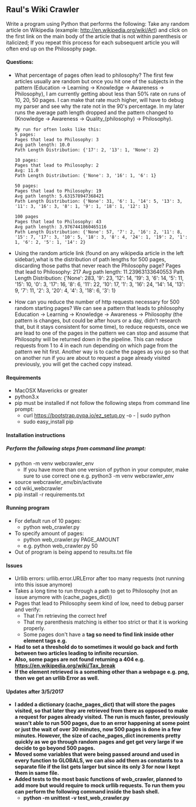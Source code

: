 ## Raul's Wiki Crawler
Write a program using Python that performs the following:
Take any random article on Wikipedia (example: http://en.wikipedia.org/wiki/Art) and click on the first link
on the main body of the article that is not within parenthesis or italicized; If you repeat this process for each subsequent article you will often end up on the Philosophy page.

#### Questions:
* What percentage of pages often lead to philosophy? The first few articles usually are random but once you hit one of the subjects in the pattern (Education -> Learning -> Knowledge -> Awareness -> Philosophy), I am currently getting about less than 50% rate on runs of 10, 20, 50 pages. I can make that rate much higher, will have to debug my parser and see why the rate not in the 90's percentage. In my later runs the average path length dropped and the pattern changed to (Knowledge -> Awareness -> Quality_(philosophy) -> Philosophy).

    ````
    My run for often looks like this:
    5 pages:
    Pages that lead to Philosophy: 3
    Avg path length: 10.0
    Path Length Distribution: {'17': 2, '13': 1, 'None': 2}

    10 pages:
    Pages that lead to Philosophy: 2
    Avg: 11.0
    Path Length Distribution: {'None': 3, '16': 1, '6': 1}

    50 pages:
    Pages that lead to Philosophy: 19
    Avg path length: 5.631578947368421
    Path Length Distribution: {'None': 31, '6': 1, '14': 5, '13': 3, '11': 3, '16': 3, '8': 1, '9': 1, '18': 1, '12': 1}

    100 pages
    Pages that lead to Philosophy: 43
    Avg path length: 3.9767441860465116
    Path Length Distribution: {'None': 57, '7': 2, '16': 2, '11': 8, '15': 7, '17': 3, '10': 5, '18': 3, '8': 4, '24': 1, '19': 2, '1': 1, '6': 2, '5': 1, '14': 2}
    ````

* Using the random article link (found on any wikipedia article in the left sidebar),what is the distribution of
path lengths for 500 pages, discarding those paths that never reach the Philosophy page?
Pages that lead to Philosophy: 217
Avg path length: 11.23963133640553
Path Length Distribution: {'None': 283, '9': 23, '12': 14, '19': 3, '6': 14, '5': 11, '15': 10, '0': 3, '17': 16, '8': 6, '11': 22, '10': 17, '1': 3, '16': 24, '14': 14, '13': 9, '7': 11, '2': 3, '20': 4, '4': 3, '18': 6, '3': 1}


* How can you reduce the number of http requests necessary for 500 random starting pages?
We can see a pattern that leads to philosophy Education -> Learning -> Knowledge -> Awareness -> Philosophy (the pattern is changes, but could be after hours or a day, didn't research that, but it stays consistent for some time), to reduce requests, once we are lead to one of the pages in the pattern we can stop and assume that Philosophy will be returned down in the pipeline. This can reduce requests from 1 to 4 in each run depending on which page from the pattern we hit first. Another way is to cache the pages as you go so that on another run if you are about to request a page already visited previously, you will get the cached copy instead.

#### Requirements
* MacOSX Mavericks or greater
* python3.x
* pip must be installed if not follow the following steps from command line prompt:
    * curl https://bootstrap.pypa.io/ez_setup.py -o - | sudo python
    * sudo easy_install pip

#### Installation instructions
##### Perform the following steps from command line prompt:
* python -m venv webcrawler_env
    * If you have more than one version of python in your computer, make sure to use correct one e.g. python3 -m venv webcrawler_env
* source webcrawler_env/bin/activate
* cd wiki_webcrawler
* pip install -r requirements.txt

#### Running program
* For default run of 10 pages:
    * python web_crawler.py
* To specify amount of pages:
    * python web_crawler.py PAGE_AMOUNT
    * e.g. python web_crawler.py 50
* Out of program is being append to results.txt file

#### Issues
* Urllib errors: urllib.error.URLError after too many requests (not running into this issue anymore)
* Takes a long time to run through a path to get to Philosophy (not an issue anymore with (cache_pages_dict))
* Pages that lead to Philosophy seem kind of low, need to debug parser and verify:
    * That I'm retrieving the correct href
    * That my parenthesis matching is either too strict or that it is working properly.
    * Some pages don't have a <b> tag so need to find link inside other element tags e.g. <span>
* Had to set a threshold do to sometimes it would go back and forth between two articles leading to infinite recursion.
* Also, some pages are not found returning a 404 e.g. https://en.wikipedia.org/wiki/Tax_break
* If the element retrieved is a something other than a webpage e.g. png, then we get an urllib Error as well.

#### Updates after 3/5/2017
* I added a dictionary (cache_pages_dict) that will store the pages visited, so that later they are retrieved from there as opposed to make a request for pages already visited. The run is much faster, previously wasn't able to run 500 pages, due to an error happening at some point or just the wait of over 30 minutes, now 500 pages is done in a few minutes. However, the size of cache_pages_dict increments pretty quickly as we go through random pages and get get very large if we decide to go beyond 500 pages.
* Moved some variables that were being passed around and used in every function to GLOBALS, we can also add them as constants to a separate file if the list gets larger but since its only 3 for now I kept them in same file.
* Added tests to the most basic functions of web_crawler, planned to add more but would require to mock urllib requests. To run them you can perform the following command inside the bash shell.
    * python -m unittest -v test_web_crawler.py
